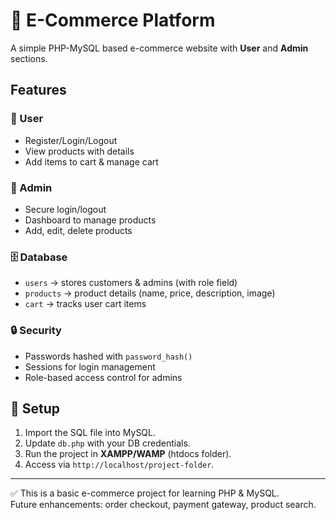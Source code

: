 # 🛒 E-Commerce Platform

A simple PHP-MySQL based e-commerce website with **User** and **Admin** sections.

## Features

### 👤 User
- Register/Login/Logout
- View products with details
- Add items to cart & manage cart

### 🔑 Admin
- Secure login/logout
- Dashboard to manage products
- Add, edit, delete products

### 🗄️ Database
- `users` → stores customers & admins (with role field)
- `products` → product details (name, price, description, image)
- `cart` → tracks user cart items

### 🔒 Security
- Passwords hashed with `password_hash()`
- Sessions for login management
- Role-based access control for admins

## 🚀 Setup
1. Import the SQL file into MySQL.
2. Update `db.php` with your DB credentials.
3. Run the project in **XAMPP/WAMP** (htdocs folder).
4. Access via `http://localhost/project-folder`.

---

✅ This is a basic e-commerce project for learning PHP & MySQL.  
Future enhancements: order checkout, payment gateway, product search.
